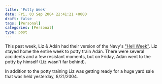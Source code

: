 ```yaml
---
title: 'Potty Week'
date: Fri, 03 Sep 2004 22:41:21 +0000
draft: false
tags: [Personal]
categories: [Personal]
type: post
---
```


This past week, Liz & Adán had their version of the Navy's ["Hell Week"](http://science.howstuffworks.com/navy-seal7.htm). Liz stayed home the entire week to potty train Adán. There were several accidents and a few resistant moments, but on Friday, Adán went to the potty by himself (Liz wasn't far behind).

In addition to the potty training Liz was getting ready for a huge yard sale that was held yesterday, 8/21/2004.